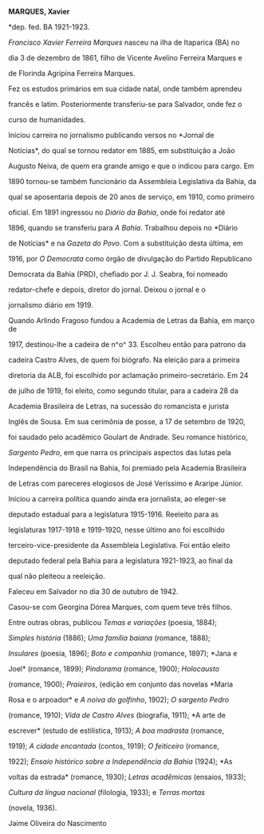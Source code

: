 **MARQUES, Xavier**



\*dep. fed. BA 1921-1923.



*Francisco Xavier Ferreira Marques* nasceu na ilha de Itaparica (BA) no

dia 3 de dezembro de 1861, filho de Vicente Avelino Ferreira Marques e

de Florinda Agripina Ferreira Marques.



Fez os estudos primários em sua cidade natal, onde também aprendeu

francês e latim. Posteriormente transferiu-se para Salvador, onde fez o

curso de humanidades.



Iniciou carreira no jornalismo publicando versos no *Jornal de

Notícias*, do qual se tornou redator em 1885, em substituição a João

Augusto Neiva, de quem era grande amigo e que o indicou para cargo. Em

1890 tornou-se também funcionário da Assembleia Legislativa da Bahia, da

qual se aposentaria depois de 20 anos de serviço, em 1910, como primeiro

oficial. Em 1891 ingressou no *Diário da Bahia*, onde foi redator até

1896, quando se transferiu para *A Bahia*. Trabalhou depois no *Diário

de Notícias* e na *Gazeta do Povo*. Com a substituição desta última, em

1916, por *O Democrata* como órgão de divulgação do Partido Republicano

Democrata da Bahia (PRD), chefiado por J. J. Seabra, foi nomeado

redator-chefe e depois, diretor do jornal. Deixou o jornal e o

jornalismo diário em 1919.



Quando Arlindo Fragoso fundou a Academia de Letras da Bahia, em março de

1917, destinou-lhe a cadeira de n^o^ 33. Escolheu então para patrono da

cadeira Castro Alves, de quem foi biógrafo. Na eleição para a primeira

diretoria da ALB, foi escolhido por aclamação primeiro-secretário. Em 24

de julho de 1919, foi eleito, como segundo titular, para a cadeira 28 da

Academia Brasileira de Letras, na sucessão do romancista e jurista

Inglês de Sousa. Em sua cerimônia de posse, a 17 de setembro de 1920,

foi saudado pelo acadêmico Goulart de Andrade. Seu romance histórico,

*Sargento Pedro*, em que narra os principais aspectos das lutas pela

Independência do Brasil na Bahia, foi premiado pela Academia Brasileira

de Letras com pareceres elogiosos de José Veríssimo e Araripe Júnior.



Iniciou a carreira política quando ainda era jornalista, ao eleger-se

deputado estadual para a legislatura 1915-1916. Reeleito para as

legislaturas 1917-1918 e 1919-1920, nesse último ano foi escolhido

terceiro-vice-presidente da Assembleia Legislativa. Foi então eleito

deputado federal pela Bahia para a legislatura 1921-1923, ao final da

qual não pleiteou a reeleição.



Faleceu em Salvador no dia 30 de outubro de 1942.



Casou-se com Georgina Dórea Marques, com quem teve três filhos.



Entre outras obras, publicou *Temas e variações* (poesia, 1884);

*Simples história* (1886); *Uma família baiana* (romance, 1888);

*Insulares* (poesia, 1896); *Boto e companhia* (romance, 1897); *Jana e

Joel* (romance, 1899); *Pindorama* (romance, 1900); *Holocausto*

(romance, 1900); *Praieiros*, (edição em conjunto das novelas *Maria

Rosa e o arpoador* e *A noiva do golfinho*, 1902); *O sargento Pedro*

(romance, 1910); *Vida de Castro Alves* (biografia, 1911); *A arte de

escrever* (estudo de estilística, 1913); *A boa madrasta* (romance,

1919); *A cidade encantada* (contos, 1919); *O feiticeiro* (romance,

1922); *Ensaio histórico sobre a Independência da Bahia* (1924); *As

voltas da estrada* (romance, 1930); *Letras acadêmicas* (ensaios, 1933);

*Cultura da língua nacional* (filologia, 1933); e *Terras mortas*

(novela, 1936).



Jaime Oliveira do Nascimento



